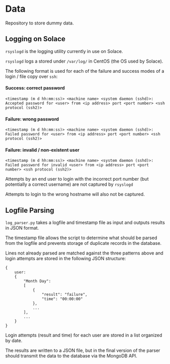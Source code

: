 # Data

Repository to store dummy data.

## Logging on Solace

`rsyslogd` is the logging utility currently in use on Solace.

`rsyslogd` logs a stored under `/var/log/` in CentOS (the OS used by Solace).

The following format is used for each of the failure and success modes of a login / file copy over `ssh`:

#### Success: correct password

```
<timestamp (m d hh:mm:ss)> <machine name> <system daemon (sshd)>: Accepted password for <user> from <ip address> port <port number> <ssh protocol (ssh2)>
```

#### Failure: wrong password

```
<timestamp (m d hh:mm:ss)> <machine name> <system daemon (sshd)>: Failed password for <user> from <ip address> port <port number> <ssh protocol (ssh2)>
```

#### Failure: invalid / non-existent user

```
<timestamp (m d hh:mm:ss)> <machine name> <system daemon (sshd)>: Failed password for invalid <user> from <ip address> port <port number> <ssh protocol (ssh2)>
```

Attempts by an end user to login with the incorrect port number (but potentially a correct username) are not captured by `rsyslogd`

Attempts to login to the wrong hostname will also not be captured. 

## Logfile Parsing

`log_parser.py` takes a logfile and timestamp file as input and outputs results in JSON format.

The timestamp file allows the script to determine what should be parsed from the logfile and prevents storage of duplicate records in the database.

Lines not already parsed are matched against the three patterns above and login attempts are stored in the following JSON structure:

```
{
    user:
    {
        "Month Day":
        [
            {
                "result": "failure",
                "time": "00:00:00"
            },
            ...
        ],
        ...
    }
}
```

Login attempts (result and time) for each user are stored in a list organized by date.

The results are written to a JSON file, but in the final version of the parser should transmit the data to the database via the MongoDB API. 
